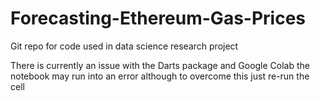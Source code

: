 # Forecasting-Ethereum-Gas-Prices
Git repo for code used in data science research project

There is currently an issue with the Darts package and Google Colab the notebook may run into an error although to overcome this just re-run the cell
